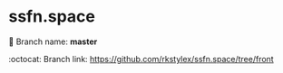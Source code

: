 # ssfn.space

:art: Branch name: **master**

:octocat: Branch link: https://github.com/rkstylex/ssfn.space/tree/front
